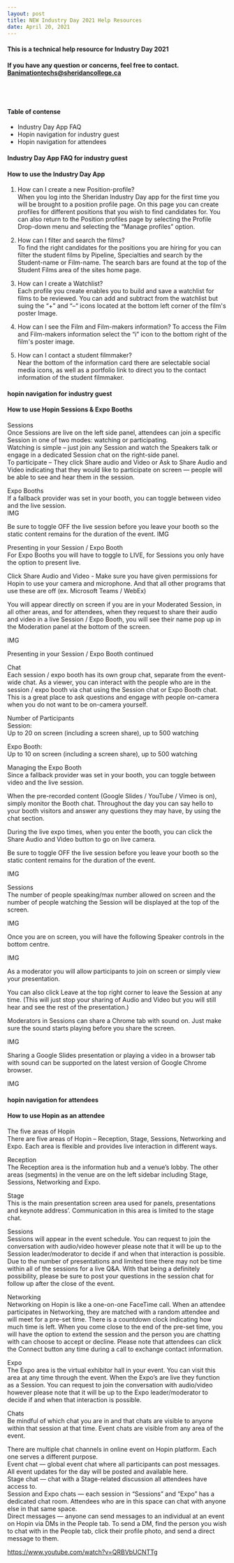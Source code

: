 ```yaml
---
layout: post
title: NEW Industry Day 2021 Help Resources  
date: April 20, 2021
---
```


#### This is a technical help resource for Industry Day 2021  
#### If you have any question or concerns, feel free to contact.  Banimationtechs@sheridancollege.ca 

<br>  
<br>  

#### Table of contense 

* Industry Day App FAQ  
* Hopin navigation for industry guest  
* Hopin navigation for attendees  



#### Industry Day App FAQ for industry guest
#### How to use the Industry Day App

1. How can I create a new Position-profile?  
When you log into the Sheridan Industry Day app for the first time you will be brought to a position profile page. On this page you can create profiles for different positions that you wish to find candidates for. You can also return to the Position profiles page by selecting the Profile Drop-down menu and selecting the “Manage profiles” option. 

2. How can I filter and search the films?  
To find the right candidates for the positions you are hiring for you can filter the student films by Pipeline, Specialties and search by the Student-name or Film-name. The search bars are found at the top of the Student Films area of the sites home page. 

3. How can I create a Watchlist?  
Each profile you create enables you to build and save a watchlist for films to be reviewed. You can add and subtract from the watchlist but suing the “+” and “–“ icons located at the bottom left corner of the film's poster Image. 

4. How can I see the Film and Film-makers information?
To access the Film and Film-makers information select the “i” icon to the bottom right of the film's poster image. 

5. How can I contact a student filmmaker?  
Near the bottom of the information card there are selectable social media icons, as well as a portfolio link to direct you to the contact information of the student filmmaker. 


#### hopin navigation for industry guest
#### How to use Hopin Sessions & Expo Booths

Sessions  
Once Sessions are live on the left side panel, attendees can join a specific Session in one of two modes: watching or participating.  
Watching is simple – just join any Session and watch the Speakers talk or engage in a dedicated Session chat on the right-side panel.  
To participate – They click Share audio and Video or Ask to Share Audio and Video indicating that they would like to participate on screen — people will be able to see and hear them in the session.  

Expo Booths  
If a fallback provider was set in your booth, you can toggle between video and the live session.  
IMG

Be sure to toggle OFF the live session before you leave your booth so the static content remains for the duration of the event. 
IMG

Presenting in your Session / Expo Booth  
For Expo Booths you will have to toggle to LIVE, for Sessions you only have the option to present live.

Click Share Audio and Video - Make sure you have given permissions for Hopin to use your camera and microphone.  And that all other programs that use these are off (ex. Microsoft Teams / WebEx)

You will appear directly on screen if you are in your Moderated Session, in all other areas, and for attendees, when they request to share their audio and video in a live Session / Expo Booth, you will see their name pop up in the Moderation panel at the bottom of the screen.
  
IMG

Presenting in your Session / Expo Booth continued

Chat  
Each session / expo booth has its own group chat, separate from the event-wide chat. As a viewer, you can interact with the people who are in the session / expo booth via chat using the Session chat or Expo Booth chat. This is a great place to ask questions and engage with people on-camera when you do not want to be on-camera yourself. 

Number of Participants  
Session:  
Up to 20 on screen (including a screen share), up to 500 watching  
  
Expo Booth:  
Up to 10 on screen (including a screen share), up to 500 watching  
  

Managing the Expo Booth  
Since a fallback provider was set in your booth, you can toggle between video and the live session.  

When the pre-recorded content (Google Slides / YouTube / Vimeo is on), simply monitor the Booth chat. 
Throughout the day you can say hello to your booth visitors and answer any questions they may have, by using the chat section.  

During the live expo times, when you enter the booth, you can click the Share Audio and Video button to go on live camera.  

Be sure to toggle OFF the live session before you leave your booth so the static content remains for the duration of the event. 

IMG

Sessions  
The number of people speaking/max number allowed on screen and the number of people watching the Session will be displayed at the top of the screen. 

IMG

Once you are on screen, you will have the following Speaker controls in the bottom centre.

IMG

As a moderator you will allow participants to join on screen or simply view your presentation.

You can also click Leave at the top right corner to leave the Session at any time. (This will just stop your sharing of Audio and Video but you will still hear and see the rest of the presentation.)

Moderators in Sessions can share a Chrome tab with sound on.  Just make sure the sound starts playing before you share the screen.

IMG

Sharing a Google Slides presentation or playing a video in a browser tab with sound can be supported on the latest version of Google Chrome browser.  

IMG


#### hopin navigation for attendees
#### How to use Hopin as an attendee

The five areas of Hopin  
There are five areas of Hopin – Reception, Stage, Sessions, Networking and Expo. Each area is flexible and provides live interaction in different ways.  
  
Reception  
The Reception area is the information hub and a venue’s lobby. The other areas (segments) in the venue are on the left sidebar including Stage, Sessions, Networking and Expo. 
  
Stage  
This is the main presentation screen area used for panels, presentations and keynote address’. Communication in this area is limited to the stage chat. 
  
Sessions  
Sessions will appear in the event schedule. You can request to join the conversation with audio/video however please note that it will be up to the Session leader/moderator to decide if and when that interaction is possible.  Due to the number of presentations and limited time there may not be time within all of the sessions for a live Q&A. With that being a definitely possibility, please be sure to post your questions in the session chat for follow up after the close of the event.  
  
Networking  
Networking on Hopin is like a one-on-one FaceTime call. When an attendee participates in Networking,  they are matched with a random attendee and will meet for a pre-set time. There is a countdown clock indicating how much time is left.  When you come close to the end of the pre-set time, you will have the option to extend the session and the person you are chatting with can choose to accept or decline. Please note that attendees can click the Connect button any time during a call to exchange contact information. 
  
Expo  
The Expo area is the virtual exhibitor hall in your event.  You can visit this area at any time through the event.  When the Expo’s are live they function as a Session.  You can request to join the conversation with audio/video however please note that it will be up to the Expo leader/moderator to decide if and when that interaction is possible.  
  
Chats  
Be mindful of which chat you are in and that chats are visible to anyone within that session at that time. Event chats are visible from any area of the event. 
  
There are multiple chat channels in online event on Hopin platform. Each one serves a different purpose.  
Event chat — global event chat where all participants can post messages. All event updates for the day will be posted and available here.  
Stage chat — chat with a Stage-related discussion all attendees have access to.  
Session and Expo chats — each session in “Sessions” and “Expo” has a dedicated chat room.  Attendees who are in this space can chat with anyone else in that same space.   
Direct messages — anyone can send messages to an individual at an event on Hopin via DMs in the People tab. To send a DM, find the person you wish to chat with in the People tab, click their profile photo, and send a direct message to them.  
   
https://www.youtube.com/watch?v=QRBVbUCNTTg
